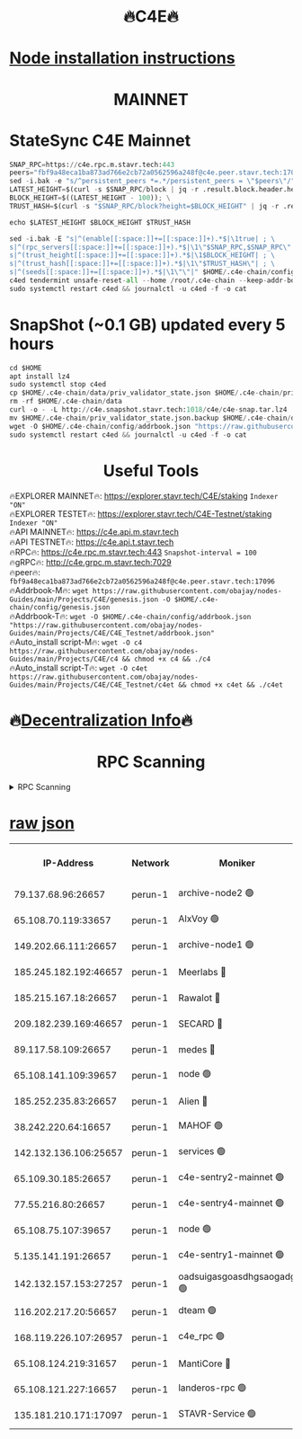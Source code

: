 <h1 align="center"> 🔥C4E🔥</h1>

[Node installation instructions](https://github.com/obajay/nodes-Guides/tree/main/Projects/C4E)
=

<h1 align="center"> MAINNET</h1>

# StateSync C4E Mainnet
```python
SNAP_RPC=https://c4e.rpc.m.stavr.tech:443
peers="fbf9a48eca1ba873ad766e2cb72a0562596a248f@c4e.peer.stavr.tech:17096"
sed -i.bak -e "s/^persistent_peers *=.*/persistent_peers = \"$peers\"/" $HOME/.c4e-chain/config/config.toml
LATEST_HEIGHT=$(curl -s $SNAP_RPC/block | jq -r .result.block.header.height); \
BLOCK_HEIGHT=$((LATEST_HEIGHT - 100)); \
TRUST_HASH=$(curl -s "$SNAP_RPC/block?height=$BLOCK_HEIGHT" | jq -r .result.block_id.hash)

echo $LATEST_HEIGHT $BLOCK_HEIGHT $TRUST_HASH

sed -i.bak -E "s|^(enable[[:space:]]+=[[:space:]]+).*$|\1true| ; \
s|^(rpc_servers[[:space:]]+=[[:space:]]+).*$|\1\"$SNAP_RPC,$SNAP_RPC\"| ; \
s|^(trust_height[[:space:]]+=[[:space:]]+).*$|\1$BLOCK_HEIGHT| ; \
s|^(trust_hash[[:space:]]+=[[:space:]]+).*$|\1\"$TRUST_HASH\"| ; \
s|^(seeds[[:space:]]+=[[:space:]]+).*$|\1\"\"|" $HOME/.c4e-chain/config/config.toml
c4ed tendermint unsafe-reset-all --home /root/.c4e-chain --keep-addr-book
sudo systemctl restart c4ed && journalctl -u c4ed -f -o cat
```
# SnapShot (~0.1 GB) updated every 5 hours
```python
cd $HOME
apt install lz4
sudo systemctl stop c4ed
cp $HOME/.c4e-chain/data/priv_validator_state.json $HOME/.c4e-chain/priv_validator_state.json.backup
rm -rf $HOME/.c4e-chain/data
curl -o - -L http://c4e.snapshot.stavr.tech:1018/c4e/c4e-snap.tar.lz4 | lz4 -c -d - | tar -x -C $HOME/.c4e-chain --strip-components 2
mv $HOME/.c4e-chain/priv_validator_state.json.backup $HOME/.c4e-chain/data/priv_validator_state.json
wget -O $HOME/.c4e-chain/config/addrbook.json "https://raw.githubusercontent.com/obajay/nodes-Guides/main/Projects/C4E/addrbook.json"
sudo systemctl restart c4ed && journalctl -u c4ed -f -o cat
```
 <h1 align="center"> Useful Tools</h1>

🔥EXPLORER MAINNET🔥:  https://explorer.stavr.tech/C4E/staking            `Indexer "ON"` \
🔥EXPLORER TESTET🔥:   https://explorer.stavr.tech/C4E-Testnet/staking     `Indexer "ON"` \
🔥API MAINNET🔥:       https://c4e.api.m.stavr.tech \
🔥API TESTNET🔥:       https://c4e.api.t.stavr.tech \
🔥RPC🔥:               https://c4e.rpc.m.stavr.tech:443                  `Snapshot-interval = 100` \
🔥gRPC🔥:              http://c4e.grpc.m.stavr.tech:7029 \
🔥peer🔥:              `fbf9a48eca1ba873ad766e2cb72a0562596a248f@c4e.peer.stavr.tech:17096` \
🔥Addrbook-M🔥:    ```wget https://raw.githubusercontent.com/obajay/nodes-Guides/main/Projects/C4E/genesis.json -O $HOME/.c4e-chain/config/genesis.json``` \
🔥Addrbook-T🔥:    ```wget -O $HOME/.c4e-chain/config/addrbook.json "https://raw.githubusercontent.com/obajay/nodes-Guides/main/Projects/C4E/C4E_Testnet/addrbook.json"``` \
🔥Auto_install script-M🔥: ```wget -O c4 https://raw.githubusercontent.com/obajay/nodes-Guides/main/Projects/C4E/c4 && chmod +x c4 && ./c4``` \
🔥Auto_install script-T🔥: ```wget -O c4et https://raw.githubusercontent.com/obajay/nodes-Guides/main/Projects/C4E/C4E_Testnet/c4et && chmod +x c4et && ./c4et```

🔥[Decentralization Info](https://github.com/obajay/StateSync-snapshots/tree/main/Projects/C4E/Decentralization)🔥
=

<h1 align="center"> RPC Scanning</h1>

<details>
<summary>RPC Scanning</summary>

<h2 align="center"> We scan nodes in real time every 4 hours. And we provide the final result of RPC endpoints.
We cannot influence the operation of these nodes in any way. </h2>


```python
If Voting Power is higher than 0 --> then the Node is a validator of the network and may be subject to attack and be a potential threat to the chain.
```
```python
We marked such validators with a red symbol
```

</details>

[raw json](https://rpc-check.c4e.stavr.tech/c4e/rpc-c4e-result.json)
=



<table><tr><th>IP-Address</th><th>Network</th><th>Moniker</th><th>Latest Block Height</th><th>Earliest Block Height</th><th>Catching Up</th><th>Tx Index</th><th>Voting Power</th><th>Scan Time</th></tr><tr><td>79.137.68.96:26657</td><td>perun-1</td><td>archive-node2 🟢</td><td>7791137</td><td>1</td><td>False</td><td>on</td><td>0</td><td>2024-03-29T09:35:45.057381002UTC</td></tr><tr><td>65.108.70.119:33657</td><td>perun-1</td><td>AlxVoy 🟢</td><td>7791484</td><td>1</td><td>False</td><td>on</td><td>0</td><td>2024-03-29T09:35:58.746033508UTC</td></tr><tr><td>149.202.66.111:26657</td><td>perun-1</td><td>archive-node1 🟢</td><td>7791486</td><td>1</td><td>False</td><td>on</td><td>0</td><td>2024-03-29T09:36:14.974597447UTC</td></tr><tr><td>185.245.182.192:46657</td><td>perun-1</td><td>Meerlabs 🔴</td><td>7791487</td><td>1051501</td><td>False</td><td>on</td><td>344615</td><td>2024-03-29T09:36:19.991885660UTC</td></tr><tr><td>185.215.167.18:26657</td><td>perun-1</td><td>Rawalot 🔴</td><td>7791489</td><td>1090501</td><td>False</td><td>on</td><td>450091</td><td>2024-03-29T09:36:30.848288543UTC</td></tr><tr><td>209.182.239.169:46657</td><td>perun-1</td><td>SECARD 🔴</td><td>7791486</td><td>2616101</td><td>False</td><td>off</td><td>749308</td><td>2024-03-29T09:36:10.350355710UTC</td></tr><tr><td>89.117.58.109:26657</td><td>perun-1</td><td>medes 🔴</td><td>7791488</td><td>2826001</td><td>False</td><td>off</td><td>891025</td><td>2024-03-29T09:36:26.381781029UTC</td></tr><tr><td>65.108.141.109:39657</td><td>perun-1</td><td>node 🟢</td><td>7791482</td><td>5303301</td><td>False</td><td>on</td><td>0</td><td>2024-03-29T09:35:47.391100938UTC</td></tr><tr><td>185.252.235.83:26657</td><td>perun-1</td><td>Alien 🔴</td><td>7791487</td><td>6502501</td><td>False</td><td>on</td><td>648215</td><td>2024-03-29T09:36:15.227464014UTC</td></tr><tr><td>38.242.220.64:16657</td><td>perun-1</td><td>MAHOF 🟢</td><td>7791486</td><td>6885501</td><td>False</td><td>on</td><td>0</td><td>2024-03-29T09:36:12.691235343UTC</td></tr><tr><td>142.132.136.106:25657</td><td>perun-1</td><td>services 🟢</td><td>7791484</td><td>7012001</td><td>False</td><td>on</td><td>0</td><td>2024-03-29T09:36:01.322750733UTC</td></tr><tr><td>65.109.30.185:26657</td><td>perun-1</td><td>c4e-sentry2-mainnet 🟢</td><td>7791487</td><td>7284001</td><td>False</td><td>on</td><td>0</td><td>2024-03-29T09:36:19.676741621UTC</td></tr><tr><td>77.55.216.80:26657</td><td>perun-1</td><td>c4e-sentry4-mainnet 🟢</td><td>7791484</td><td>7297001</td><td>False</td><td>on</td><td>0</td><td>2024-03-29T09:35:58.449669554UTC</td></tr><tr><td>65.108.75.107:39657</td><td>perun-1</td><td>node 🟢</td><td>7791484</td><td>7300001</td><td>False</td><td>on</td><td>0</td><td>2024-03-29T09:36:01.618711251UTC</td></tr><tr><td>5.135.141.191:26657</td><td>perun-1</td><td>c4e-sentry1-mainnet 🟢</td><td>7791481</td><td>7300501</td><td>False</td><td>on</td><td>0</td><td>2024-03-29T09:35:44.073857031UTC</td></tr><tr><td>142.132.157.153:27257</td><td>perun-1</td><td>oadsuigasgoasdhgsaogadg 🟢</td><td>7791481</td><td>7574001</td><td>False</td><td>on</td><td>0</td><td>2024-03-29T09:35:41.723076961UTC</td></tr><tr><td>116.202.217.20:56657</td><td>perun-1</td><td>dteam 🟢</td><td>7791481</td><td>7660701</td><td>False</td><td>on</td><td>0</td><td>2024-03-29T09:35:44.744053400UTC</td></tr><tr><td>168.119.226.107:26957</td><td>perun-1</td><td>c4e_rpc 🟢</td><td>7791483</td><td>7691483</td><td>False</td><td>on</td><td>0</td><td>2024-03-29T09:35:51.695262916UTC</td></tr><tr><td>65.108.124.219:31657</td><td>perun-1</td><td>MantiCore 🔴</td><td>7791484</td><td>7691484</td><td>False</td><td>off</td><td>730052</td><td>2024-03-29T09:35:58.110279310UTC</td></tr><tr><td>65.108.121.227:16657</td><td>perun-1</td><td>landeros-rpc 🟢</td><td>7791481</td><td>7787001</td><td>False</td><td>on</td><td>0</td><td>2024-03-29T09:35:44.359814026UTC</td></tr><tr><td>135.181.210.171:17097</td><td>perun-1</td><td>STAVR-Service 🟢</td><td>7791484</td><td>7790001</td><td>False</td><td>on</td><td>0</td><td>2024-03-29T09:36:01.923259448UTC</td></tr></table>
